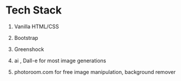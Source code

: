 # Tech Stack

1. Vanilla HTML/CSS
3. Bootstrap
2. Greenshock

1. ai , Dall-e for most image generations
3. photoroom.com for free image manipulation, background remover 
